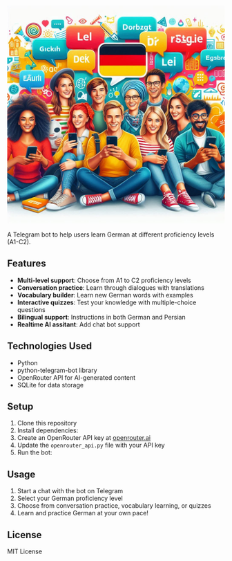 ![German Learning Bot](./images/an%20image%20for%20the%20app%20GermanLearningBot.png)

A Telegram bot to help users learn German at different proficiency levels (A1-C2).

## Features

- **Multi-level support**: Choose from A1 to C2 proficiency levels
- **Conversation practice**: Learn through dialogues with translations
- **Vocabulary builder**: Learn new German words with examples
- **Interactive quizzes**: Test your knowledge with multiple-choice questions
- **Bilingual support**: Instructions in both German and Persian
- **Realtime AI assitant**: Add chat bot support

## Technologies Used

- Python
- python-telegram-bot library
- OpenRouter API for AI-generated content
- SQLite for data storage

## Setup

1. Clone this repository
2. Install dependencies:
3. Create an OpenRouter API key at [openrouter.ai](https://openrouter.ai)
4. Update the `openrouter_api.py` file with your API key
5. Run the bot:

## Usage

1. Start a chat with the bot on Telegram
2. Select your German proficiency level
3. Choose from conversation practice, vocabulary learning, or quizzes
4. Learn and practice German at your own pace!

## License

MIT License
